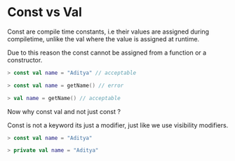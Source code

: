 # Const vs Val

Const are compile time constants, i.e their values are assigned during compiletime, unlike the val where the value is assigned at runtime.

Due to this reason the const cannot be assigned from a function or a constructor.

```kotlin
> const val name = "Aditya" // acceptable

> const val name = getName() // error

> val name = getName() // acceptable
```

Now why const val and not just const ?

Const is not a keyword its just a modifier, just like we use visibility modifiers.

```kotlin
> const val name = "Aditya"

> private val name = "Aditya"
```
